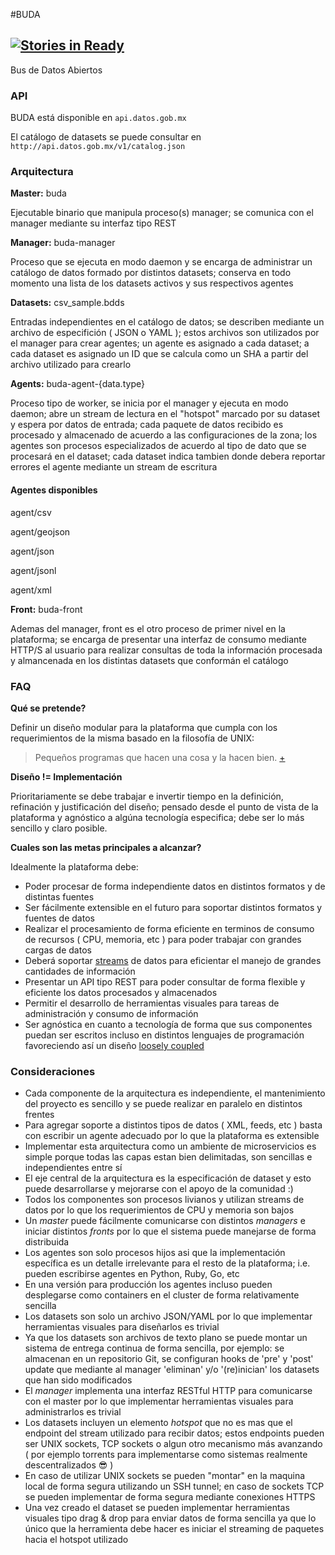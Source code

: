 
#BUDA

[![Stories in Ready](https://badge.waffle.io/mxabierto/buda.png?label=ready&title=Ready)](https://waffle.io/mxabierto/buda)
-----

Bus de Datos Abiertos

### API

BUDA está disponible en `api.datos.gob.mx`

El catálogo de datasets se puede consultar en `http://api.datos.gob.mx/v1/catalog.json`


### Arquitectura

__Master:__ buda

Ejecutable binario que manipula proceso(s) manager; se comunica con el manager
mediante su interfaz tipo REST

__Manager:__ buda-manager

Proceso que se ejecuta en modo daemon y se encarga de administrar un catálogo de datos
formado por distintos datasets; conserva en todo momento una lista de los datasets activos
y sus respectivos agentes

__Datasets:__ csv_sample.bdds

Entradas independientes en el catálogo de datos; se describen mediante un archivo
de especifición ( JSON o YAML ); estos archivos son utilizados por el manager para
crear agentes; un agente es asignado a cada dataset; a cada dataset es asignado
un ID que se calcula como un SHA a partir del archivo utilizado para crearlo

__Agents:__ buda-agent-{data.type}

Proceso tipo de worker, se inicia por el manager y ejecuta en modo daemon;
abre un stream de lectura en el "hotspot" marcado por su dataset y espera por datos
de entrada; cada paquete de datos recibido es procesado y almacenado de
acuerdo a las configuraciones de la zona; los agentes son procesos especializados
de acuerdo al tipo de dato que se procesará en el dataset; cada dataset indica
tambien donde debera reportar errores el agente mediante un stream de escritura

#### Agentes disponibles

agent/csv

agent/geojson

agent/json

agent/jsonl

agent/xml

__Front:__ buda-front

Ademas del manager, front es el otro proceso de primer nivel en la plataforma; se
encarga de presentar una interfaz de consumo mediante HTTP/S al usuario para realizar
consultas de toda la información procesada y almancenada en los distintas datasets que
conformán el catálogo

### FAQ

__Qué se pretende?__

Definir un diseño modular para la plataforma que cumpla con los requerimientos de la misma basado en la filosofía de UNIX:
> Pequeños programas que hacen una cosa y la hacen bien. [+](http://en.wikipedia.org/wiki/Unix_philosophy#Program_Design_in_the_UNIX_Environment)

__Diseño != Implementación__

Prioritariamente se debe trabajar e invertir tiempo en la definición, refinación y justificación del diseño; pensado desde el punto de vista de la plataforma y agnóstico a algúna tecnología especifica; debe ser lo más sencillo y claro posible.

__Cuales son las metas principales a alcanzar?__

Idealmente la plataforma debe:

- Poder procesar de forma independiente datos en distintos formatos y de distintas fuentes
- Ser fácilmente extensible en el futuro para soportar distintos formatos y fuentes de datos
- Realizar el procesamiento de forma eficiente en terminos de consumo de recursos ( CPU, memoria, etc )
para poder trabajar con grandes cargas de datos
- Deberá soportar [streams](http://goo.gl/Tp9Dm) de datos para eficientar el manejo de grandes cantidades de información
- Presentar un API tipo REST para poder consultar de forma flexible y eficiente los datos procesados y almacenados
- Permitir el desarrollo de herramientas visuales para tareas de administración y consumo de información
- Ser agnóstica en cuanto a tecnología de forma que sus componentes puedan ser escritos incluso en distintos lenguajes de programación favoreciendo así un diseño [loosely coupled](http://en.wikipedia.org/wiki/Loose_coupling)

### Consideraciones

- Cada componente de la arquitectura es independiente, el mantenimiento del proyecto
  es sencillo y se puede realizar en paralelo en distintos frentes
- Para agregar soporte a distintos tipos de datos ( XML, feeds, etc ) basta con escribir
  un agente adecuado por lo que la plataforma es extensible
- Implementar esta arquitectura como un ambiente de microservicios es simple porque todas
  las capas estan bien delimitadas, son sencillas e independientes entre sí
- El eje central de la arquitectura es la especificación de dataset y esto puede desarrollarse
  y mejorarse con el apoyo de la comunidad :)
- Todos los componentes son procesos livianos y utilizan streams de datos por lo que los
  requerimientos de CPU y memoria son bajos
- Un _master_ puede fácilmente comunicarse con distintos _managers_ e iniciar distintos
  _fronts_ por lo que el sistema puede manejarse de forma distribuida
- Los agentes son solo procesos hijos asi que la implementación específica es un detalle
  irrelevante para el resto de la plataforma; i.e. pueden escribirse agentes en Python,
  Ruby, Go, etc
- En una versión para producción los agentes incluso pueden desplegarse como containers
  en el cluster de forma relativamente sencilla
- Los datasets son solo un archivo JSON/YAML por lo que implementar herramientas visuales para
  diseñarlos es trivial
- Ya que los datasets son archivos de texto plano se puede montar un sistema de entrega continua
  de forma sencilla, por ejemplo: se almacenan en un repositorio Git, se configuran
  hooks de 'pre' y 'post' update que mediante al manager 'eliminan' y/o '(re)inician' los datasets
  que han sido modificados
- El _manager_ implementa una interfaz RESTful HTTP para comunicarse con el master por lo que
  implementar herramientas visuales para administrarlos es trivial
- Los datasets incluyen un elemento _hotspot_ que no es mas que el endpoint del stream
  utilizado para recibir datos; estos endpoints pueden ser UNIX sockets, TCP sockets o
  algun otro mecanismo más avanzando ( por ejemplo torrents para implementarse como sistemas
  realmente descentralizados :sunglasses: )
- En caso de utilizar UNIX sockets se pueden "montar" en la maquina local de forma segura
  utilizando un SSH tunnel; en caso de sockets TCP se pueden implementar de forma segura
  mediante conexiones HTTPS
- Una vez creado el dataset se pueden implementar herramientas visuales tipo drag & drop para
  enviar datos de forma sencilla ya que lo único que la herramienta debe hacer es iniciar
  el streaming de paquetes hacia el hotspot utilizado
